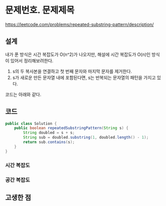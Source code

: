 # 문제번호. 문제제목
https://leetcode.com/problems/repeated-substring-pattern/description/

## 설계
내가 푼 방식은 시간 복잡도가 O(n^2)가 나오지만, 해설에 시간 복잡도가 O(n)인 방식이 있어서 정리해보려한다.

1. s의 두 복사본을 연결하고 첫 번째 문자와 마지막 문자를 제거한다.
2. s가 새로운 만든 문자열 내에 포함된다면, s는 반복되는 문자열의 패턴을 가지고 있다.

코드는 아래와 같다.

## 코드
````java
public class Solution {
    public boolean repeatedSubstringPattern(String s) {
        String doubled = s + s;
        String sub = doubled.substring(1, doubled.length() - 1);
        return sub.contains(s);
    }
}
````

### 시간 복잡도

### 공간 복잡도

## 고생한 점
